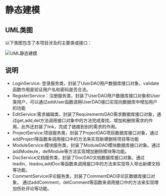 # 静态建模

## UML类图

以下类图包含了本项目涉及的主要类或接口：

![UML静态建模](https://gitee.com/freemansonary/markdown-pic-bed/raw/master/Typora/20210606134655.png)



## 说明

- LoginService: 登录服务类，封装了UserDAO用户数据库接口对象，validate函数作用是验证用户名和密码是否合法。
- RegisterService：注册服务类，封装了UserDAO用户数据库接口对象和User类用户，可以通过addUser函数调用UserDAO接口实现向数据库中增加用户的功能
- EditService:需求编辑类，封装了RequirementsDAO需求数据库接口对象，通过get,add,del方法调用接口对象中的方法完成查找，增加和删除需求的作用。此外还封装了link，完成了链接到别的需求的作用。
- ProjectService:项目服务类，封装了ProjectDAO项目数据库接口对象，通过addProject等函数来调用接口中的方法来实现新建删除项目等功能
- ModuleService:模块服务类，封装了ModuleDAO模块数据库接口对象。通过addModeule，delModule等方法实现增加删除模块等功能。
- DocService文档服务类，封装了DocDAO文档数据库接口对象。通过leadin，leadou,addDoc等函数来调用接口中的方法来实现导入导出新建文档等功能。
- CommentService评论服务类，封装了CommentDAO评论区数据库接口对象， 通过addComment，delComment等函数来调用接口中的方法来实现增加伤处评论等功能。